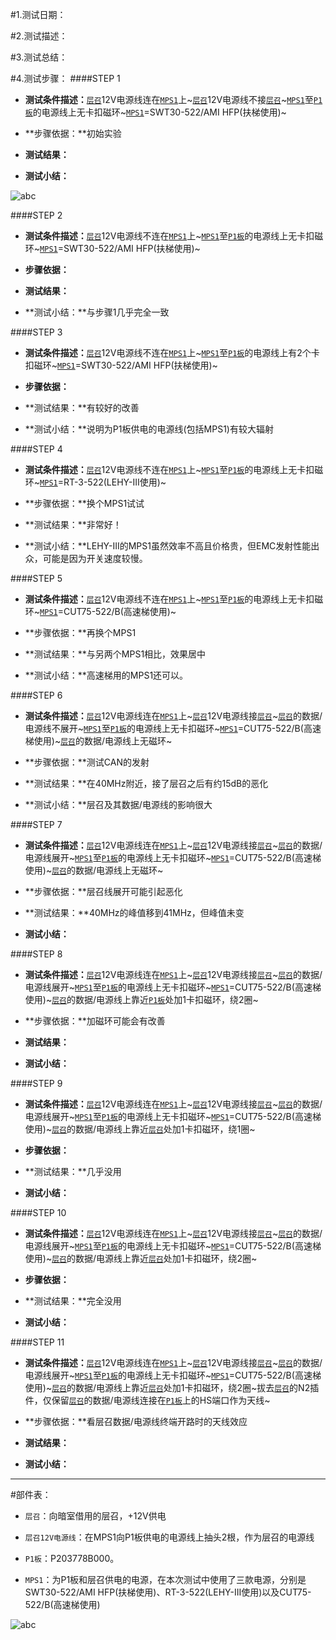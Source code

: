 #1.测试日期：

#2.测试描述：

#3.测试总结：

#4.测试步骤：
####STEP 1
- **测试条件描述：**[`层召`](#层召)12V电源线连在[`MPS1`](#MPS1)上~[`层召`](#层召)12V电源线不接[`层召`](#层召)~[`MPS1`](#MPS1)至[`P1板`](#P1板)的电源线上无卡扣磁环~[`MPS1`](#MPS1)=SWT30-522/AMI HFP(扶梯使用)~

- **步骤依据：**初始实验

- **测试结果：**

- **测试小结：**

![abc](..\testdata\MPS1_P1_CAN\photos\step_1.png)

####STEP 2
- **测试条件描述：**[`层召`](#层召)12V电源线不连在[`MPS1`](#MPS1)上~[`MPS1`](#MPS1)至[`P1板`](#P1板)的电源线上无卡扣磁环~[`MPS1`](#MPS1)=SWT30-522/AMI HFP(扶梯使用)~

- **步骤依据：**

- **测试结果：**

- **测试小结：**与步骤1几乎完全一致

####STEP 3
- **测试条件描述：**[`层召`](#层召)12V电源线不连在[`MPS1`](#MPS1)上~[`MPS1`](#MPS1)至[`P1板`](#P1板)的电源线上有2个卡扣磁环~[`MPS1`](#MPS1)=SWT30-522/AMI HFP(扶梯使用)~

- **步骤依据：**

- **测试结果：**有较好的改善

- **测试小结：**说明为P1板供电的电源线(包括MPS1)有较大辐射

####STEP 4
- **测试条件描述：**[`层召`](#层召)12V电源线不连在[`MPS1`](#MPS1)上~[`MPS1`](#MPS1)至[`P1板`](#P1板)的电源线上无卡扣磁环~[`MPS1`](#MPS1)=RT-3-522(LEHY-III使用)~

- **步骤依据：**换个MPS1试试

- **测试结果：**非常好！

- **测试小结：**LEHY-III的MPS1虽然效率不高且价格贵，但EMC发射性能出众，可能是因为开关速度较慢。

####STEP 5
- **测试条件描述：**[`层召`](#层召)12V电源线不连在[`MPS1`](#MPS1)上~[`MPS1`](#MPS1)至[`P1板`](#P1板)的电源线上无卡扣磁环~[`MPS1`](#MPS1)=CUT75-522/B(高速梯使用)~

- **步骤依据：**再换个MPS1

- **测试结果：**与另两个MPS1相比，效果居中

- **测试小结：**高速梯用的MPS1还可以。

####STEP 6
- **测试条件描述：**[`层召`](#层召)12V电源线连在[`MPS1`](#MPS1)上~[`层召`](#层召)12V电源线接[`层召`](#层召)~[`层召`](#层召)的数据/电源线不展开~[`MPS1`](#MPS1)至[`P1板`](#P1板)的电源线上无卡扣磁环~[`MPS1`](#MPS1)=CUT75-522/B(高速梯使用)~[`层召`](#层召)的数据/电源线上无磁环~

- **步骤依据：**测试CAN的发射

- **测试结果：**在40MHz附近，接了层召之后有约15dB的恶化

- **测试小结：**层召及其数据/电源线的影响很大

####STEP 7
- **测试条件描述：**[`层召`](#层召)12V电源线连在[`MPS1`](#MPS1)上~[`层召`](#层召)12V电源线接[`层召`](#层召)~[`层召`](#层召)的数据/电源线展开~[`MPS1`](#MPS1)至[`P1板`](#P1板)的电源线上无卡扣磁环~[`MPS1`](#MPS1)=CUT75-522/B(高速梯使用)~[`层召`](#层召)的数据/电源线上无磁环~

- **步骤依据：**层召线展开可能引起恶化

- **测试结果：**40MHz的峰值移到41MHz，但峰值未变

- **测试小结：**

####STEP 8
- **测试条件描述：**[`层召`](#层召)12V电源线连在[`MPS1`](#MPS1)上~[`层召`](#层召)12V电源线接[`层召`](#层召)~[`层召`](#层召)的数据/电源线展开~[`MPS1`](#MPS1)至[`P1板`](#P1板)的电源线上无卡扣磁环~[`MPS1`](#MPS1)=CUT75-522/B(高速梯使用)~[`层召`](#层召)的数据/电源线上靠近[`P1板`](#P1板)处加1卡扣磁环，绕2圈~

- **步骤依据：**加磁环可能会有改善

- **测试结果：**

- **测试小结：**

####STEP 9
- **测试条件描述：**[`层召`](#层召)12V电源线连在[`MPS1`](#MPS1)上~[`层召`](#层召)12V电源线接[`层召`](#层召)~[`层召`](#层召)的数据/电源线展开~[`MPS1`](#MPS1)至[`P1板`](#P1板)的电源线上无卡扣磁环~[`MPS1`](#MPS1)=CUT75-522/B(高速梯使用)~[`层召`](#层召)的数据/电源线上靠近[`层召`](#层召)处加1卡扣磁环，绕1圈~

- **步骤依据：**

- **测试结果：**几乎没用

- **测试小结：**

####STEP 10
- **测试条件描述：**[`层召`](#层召)12V电源线连在[`MPS1`](#MPS1)上~[`层召`](#层召)12V电源线接[`层召`](#层召)~[`层召`](#层召)的数据/电源线展开~[`MPS1`](#MPS1)至[`P1板`](#P1板)的电源线上无卡扣磁环~[`MPS1`](#MPS1)=CUT75-522/B(高速梯使用)~[`层召`](#层召)的数据/电源线上靠近[`层召`](#层召)处加1卡扣磁环，绕2圈~

- **步骤依据：**

- **测试结果：**完全没用

- **测试小结：**

####STEP 11
- **测试条件描述：**[`层召`](#层召)12V电源线连在[`MPS1`](#MPS1)上~[`层召`](#层召)12V电源线接[`层召`](#层召)~[`层召`](#层召)的数据/电源线展开~[`MPS1`](#MPS1)至[`P1板`](#P1板)的电源线上无卡扣磁环~[`MPS1`](#MPS1)=CUT75-522/B(高速梯使用)~[`层召`](#层召)的数据/电源线上靠近[`层召`](#层召)处加1卡扣磁环，绕2圈~拔去[`层召`](#层召)的N2插件，仅保留[`层召`](#层召)的数据/电源线连接在[`P1板`](#P1板)上的HS端口作为天线~

- **步骤依据：**看层召数据/电源线终端开路时的天线效应

- **测试结果：**

- **测试小结：**

___
#部件表：
- <span id=层召>`层召`</span>：向暗室借用的层召，+12V供电

- <span id=层召12V电源线>`层召12V电源线`</span>：在MPS1向P1板供电的电源线上抽头2根，作为层召的电源线

- <span id=P1板>`P1板`</span>：P203778B000。 

- <span id=MPS1>`MPS1`</span>：为P1板和层召供电的电源，在本次测试中使用了三款电源，分别是SWT30-522/AMI HFP(扶梯使用)、RT-3-522(LEHY-III使用)以及CUT75-522/B(高速梯使用)

![abc](..\testdata\MPS1_P1_CAN\photos\part_3_1.jpg)